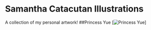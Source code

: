 # Samantha Catacutan Illustrations
A collection of my personal artwork!
##Princess Yue
[![Princess Yue](/assets/images/PrincessYue.jpg "Princess Yue")]
